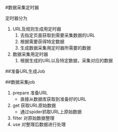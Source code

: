 #数据采集定时器

定时器分为
1. URL及规则生成用定时器
    1. 去指定页面获取到需要采集数据的URL
    2. 根据需要获得特定数据
    3. 生成数据采集用定时器所需要的数据
2. 数据采集用定时器
    1. 根据生成的URL以及特定数据，采集对应的数据






##准备URL生成Job



##数据采集job
1. prepare 准备URL
    * 直接从数据库获取到准备好的URL
2. get 获取URL原始数据
    * 通过spider抓取URL上原始数据
3. filter 对原始数据整理
4. use 对整理后数据进行处理
